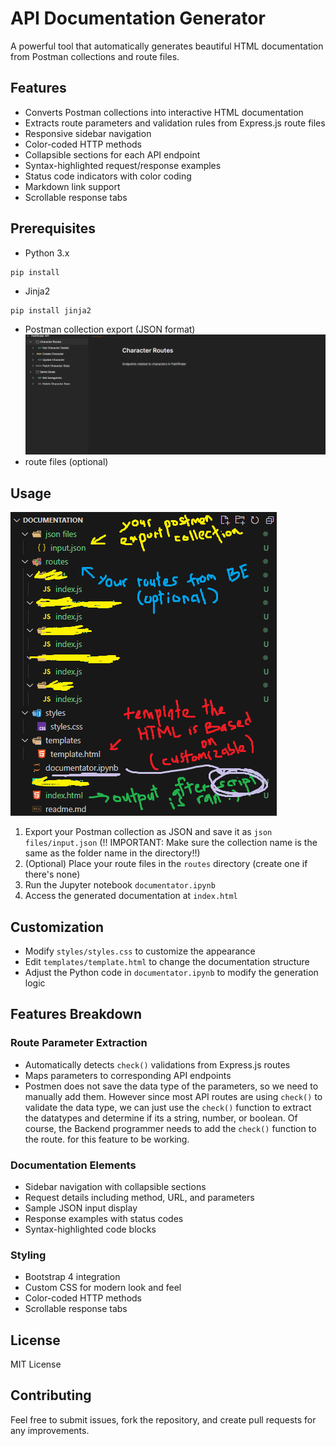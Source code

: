# API Documentation Generator

A powerful tool that automatically generates beautiful HTML documentation from Postman collections and route files.

## Features

- Converts Postman collections into interactive HTML documentation
- Extracts route parameters and validation rules from Express.js route files
- Responsive sidebar navigation
- Color-coded HTTP methods
- Collapsible sections for each API endpoint
- Syntax-highlighted request/response examples
- Status code indicators with color coding
- Markdown link support
- Scrollable response tabs

## Prerequisites

- Python 3.x
```
pip install
```
- Jinja2
```
pip install jinja2
```
- Postman collection export (JSON format)
![postman_export](imgs/Export_Postman_Collection.gif)
- route files (optional)

## Usage

![directory_sample](imgs/directory-sample.png)
1. Export your Postman collection as JSON and save it as `json files/input.json` (!! IMPORTANT: Make sure the collection name is the same as the folder name in the directory!!)
2. (Optional) Place your route files in the `routes` directory (create one if there's none)
3. Run the Jupyter notebook `documentator.ipynb`
4. Access the generated documentation at `index.html`

## Customization

- Modify `styles/styles.css` to customize the appearance
- Edit `templates/template.html` to change the documentation structure
- Adjust the Python code in `documentator.ipynb` to modify the generation logic

## Features Breakdown

### Route Parameter Extraction
- Automatically detects `check()` validations from Express.js routes
- Maps parameters to corresponding API endpoints
- Postmen does not save the data type of the parameters, so we need to manually add them. However since most API routes are using `check()` to validate the data type, we can just use the `check()` function to extract the datatypes and determine if its a string, number, or boolean. Of course, the Backend programmer needs to add the `check()` function to the route. for this feature to be working.

### Documentation Elements
- Sidebar navigation with collapsible sections
- Request details including method, URL, and parameters
- Sample JSON input display
- Response examples with status codes
- Syntax-highlighted code blocks

### Styling
- Bootstrap 4 integration
- Custom CSS for modern look and feel
- Color-coded HTTP methods
- Scrollable response tabs

## License

MIT License

## Contributing

Feel free to submit issues, fork the repository, and create pull requests for any improvements.

